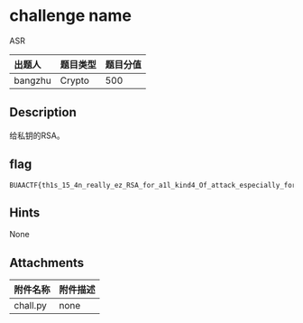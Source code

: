 # challenge name
ASR

| 出题人 | 题目类型 | 题目分值 |
| :--- | :--- | :--- |
| bangzhu |  Crypto    |   500   |

## Description
给私钥的RSA。

## flag
```
BUAACTF{th1s_15_4n_really_ez_RSA_for_a1l_kind4_Of_attack_especially_for_known_e_and_d}
```

## Hints
None

## Attachments
| 附件名称 | 附件描述 |
| :--- | :--- |
|   chall.py   |   none   |
